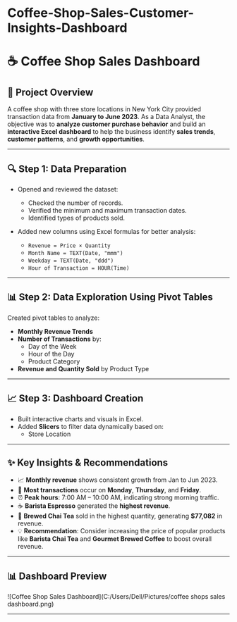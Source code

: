 # Coffee-Shop-Sales-Customer-Insights-Dashboard
# ☕ Coffee Shop Sales Dashboard

## 📌 Project Overview

A coffee shop with three store locations in New York City provided transaction data from **January to June 2023**. As a Data Analyst, the objective was to **analyze customer purchase behavior** and build an **interactive Excel dashboard** to help the business identify **sales trends**, **customer patterns**, and **growth opportunities**.

---

## 🔍 Step 1: Data Preparation

- Opened and reviewed the dataset:
  - Checked the number of records.
  - Verified the minimum and maximum transaction dates.
  - Identified types of products sold.

- Added new columns using Excel formulas for better analysis:
  - `Revenue = Price × Quantity`
  - `Month Name = TEXT(Date, "mmm")`
  - `Weekday = TEXT(Date, "ddd")`
  - `Hour of Transaction = HOUR(Time)`

---

## 📊 Step 2: Data Exploration Using Pivot Tables

Created pivot tables to analyze:

- **Monthly Revenue Trends**
- **Number of Transactions** by:
  - Day of the Week
  - Hour of the Day
  - Product Category
- **Revenue and Quantity Sold** by Product Type

---

## 📈 Step 3: Dashboard Creation

- Built interactive charts and visuals in Excel.
- Added **Slicers** to filter data dynamically based on:
  - Store Location
---

## ✨ Key Insights & Recommendations

- 📈 **Monthly revenue** shows consistent growth from Jan to Jun 2023.
- 📅 **Most transactions** occur on **Monday**, **Thursday**, and **Friday**.
- ⏰ **Peak hours**: 7:00 AM – 10:00 AM, indicating strong morning traffic.
- ☕ **Barista Espresso** generated the **highest revenue**.
- 🍵 **Brewed Chai Tea** sold in the highest quantity, generating **$77,082** in revenue.
- 💡 **Recommendation**: Consider increasing the price of popular products like **Barista Chai Tea** and **Gourmet Brewed Coffee** to boost overall revenue.

---

## 📊 Dashboard Preview

![Coffee Shop Sales Dashboard](C:/Users/Dell/Pictures/coffee shops sales dashboard.png)

---
